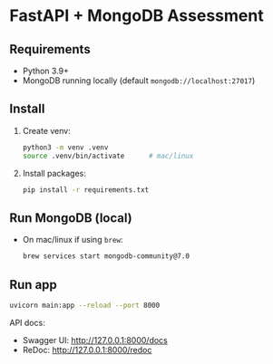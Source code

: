 # FastAPI + MongoDB Assessment

## Requirements
- Python 3.9+
- MongoDB running locally (default `mongodb://localhost:27017`)

## Install
1. Create venv:
   ```bash
   python3 -m venv .venv
   source .venv/bin/activate      # mac/linux
   ```

2. Install packages:
   ```bash
   pip install -r requirements.txt
   ```

## Run MongoDB (local)
- On mac/linux if using `brew`:
  ```bash
  brew services start mongodb-community@7.0
  ```

## Run app
```bash
uvicorn main:app --reload --port 8000
```

API docs:
- Swagger UI: http://127.0.0.1:8000/docs
- ReDoc: http://127.0.0.1:8000/redoc
